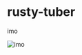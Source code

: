 # rusty-tuber

imo

![imo](https://github.com/todays-mitsui/rusty-tuber/assets/3040456/ff899821-d949-4a0c-b811-e76065181376 "imo")
